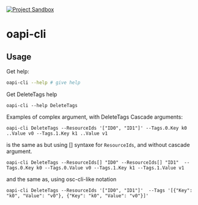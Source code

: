 [![Project Sandbox](https://docs.outscale.com/fr/userguide/_images/Project-Sandbox-yellow.svg)](https://docs.outscale.com/en/userguide/Open-Source-Projects.html)

# oapi-cli

## Usage

Get help:
```bash
oapi-cli --help # give help
```

Get DeleteTags help
```
oapi-cli --help DeleteTags
```

Examples of complex argument, with DeleteTags
Cascade arguments:
```
oapi-cli DeleteTags --ResourceIds '["ID0", "ID1"]' --Tags.0.Key k0 ..Value v0 --Tags.1.Key k1 ..Value v1
```
is the same as but using [] syntaxe for `ResourceIds`, and without cascade argument.
```
oapi-cli DeleteTags --ResourceIds[] "ID0" --ResourceIds[] "ID1"  --Tags.0.Key k0 --Tags.0.Value v0 --Tags.1.Key k1 --Tags.1.Value v1
```
and the same as, using osc-cli-like notation
```
oapi-cli DeleteTags --ResourceIds '["ID0", "ID1"]'  --Tags '[{"Key": "k0", "Value": "v0"}, {"Key": "k0", "Value": "v0"}]'
```
